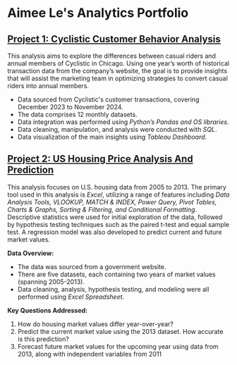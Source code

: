 # Aimee Le's Analytics Portfolio

## [Project 1: Cyclistic Customer Behavior Analysis](https://github.com/aimeele97/cyclistic_customer_behaviour_analysis)

This analysis aims to explore the differences between casual riders and annual members of Cyclistic in Chicago. Using one year’s worth of historical transaction data from the company’s website, the goal is to provide insights that will assist the marketing team in optimizing strategies to convert casual riders into annual members.

- Data sourced from Cyclistic's customer transactions, covering December 2023 to November 2024.
- The data comprises 12 monthly datasets.
- Data integration was performed using *Python’s Pandas and OS libraries*.
- Data cleaning, manipulation, and analysis were conducted with *SQL*.
- Data visualization of the main insights using *Tableau Dashboard*.

## [Project 2: US Housing Price Analysis And Prediction](https://github.com/aimeele97/US_housing_price_analysis)

This analysis focuses on U.S. housing data from 2005 to 2013. The primary tool used in this analysis is *Excel*, utilizing a range of features including *Data Analysis Tools, VLOOKUP, MATCH & INDEX, Power Query, Pivot Tables, Charts & Graphs, Sorting & Filtering, and Conditional Formatting*. Descriptive statistics were used for initial exploration of the data, followed by hypothesis testing techniques such as the paired t-test and equal sample test. A regression model was also developed to predict current and future market values.

__Data Overview:__
- The data was sourced from a government website.
- There are five datasets, each containing two years of market values (spanning 2005-2013).
- Data cleaning, analysis, hypothesis testing, and modeling were all performed using *Excel Spreadsheet*.

__Key Questions Addressed:__
1. How do housing market values differ year-over-year?
2. Predict the current market value using the 2013 dataset. How accurate is this prediction?
3. Forecast future market values for the upcoming year using data from 2013, along with independent variables from 2011
